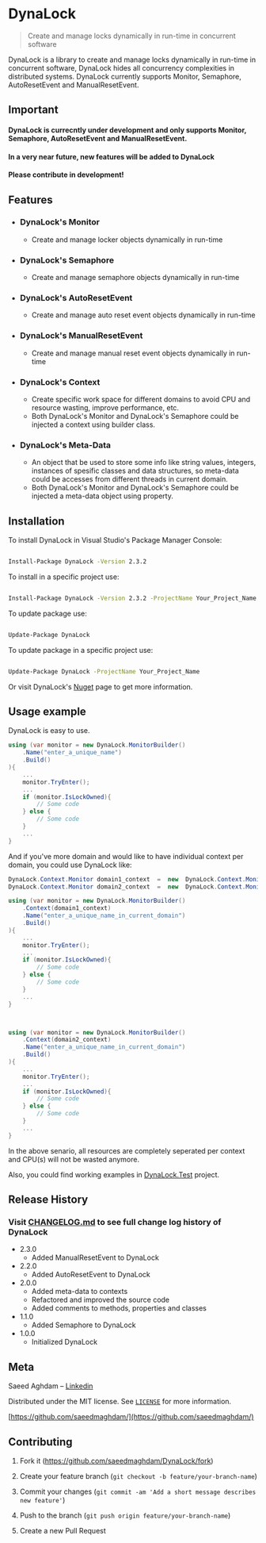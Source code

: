# DynaLock
> Create and manage locks dynamically in run-time in concurrent software

DynaLock is a library to create and manage locks dynamically in run-time in concurrent software, DynaLock hides all concurrency complexities in distributed systems.
DynaLock currently supports Monitor, Semaphore, AutoResetEvent and ManualResetEvent.

## Important
#### DynaLock is currecntly under development and only supports Monitor, Semaphore, AutoResetEvent and ManualResetEvent.
#### In a very near future, new features will be added to DynaLock
#### Please contribute in development!

## Features
* ### DynaLock's Monitor
	* Create and manage locker objects dynamically in run-time
* ### DynaLock's Semaphore
	* Create and manage semaphore objects dynamically in run-time
* ### DynaLock's AutoResetEvent
	* Create and manage auto reset event objects dynamically in run-time	
* ### DynaLock's ManualResetEvent
	* Create and manage manual reset event objects dynamically in run-time
* ### DynaLock's Context
	* Create specific work space for different domains to avoid CPU and resource wasting, improve performance, etc.
	* Both DynaLock's Monitor and DynaLock's Semaphore could be injected a context using builder class.
* ### DynaLock's Meta-Data
	* An object that be used to store some info like string values, integers, instances of spesific classes and data structures, so meta-data could be accesses from different threads in current domain.
	* Both DynaLock's Monitor and DynaLock's Semaphore could be injected a meta-data object using property.
	

## Installation

To install DynaLock in Visual Studio's Package Manager Console:

```sh

Install-Package DynaLock -Version 2.3.2

```

To install in a specific project use:

```sh

Install-Package DynaLock -Version 2.3.2 -ProjectName Your_Project_Name

```

To update package use:

```sh

Update-Package DynaLock

```

To update package in a specific project use:

```sh

Update-Package DynaLock -ProjectName Your_Project_Name

```


Or visit DynaLock's [Nuget][nuget-page] page to get more information.

## Usage example

DynaLock is easy to use.

```cs
using (var monitor = new DynaLock.MonitorBuilder()
	.Name("enter_a_unique_name")
	.Build()
){
	...
	monitor.TryEnter();
	...
	if (monitor.IsLockOwned){
		// Some code
	} else {
		// Some code
	}
	...
}
```

And if you've more domain and would like to have individual context per domain, you could use DynaLock like:

```cs
DynaLock.Context.Monitor domain1_context  =  new  DynaLock.Context.Monitor()
DynaLock.Context.Monitor domain2_context  =  new  DynaLock.Context.Monitor()

using (var monitor = new DynaLock.MonitorBuilder()
	.Context(domain1_context)
	.Name("enter_a_unique_name_in_current_domain")
	.Build()
){
	...
	monitor.TryEnter();
	...
	if (monitor.IsLockOwned){
		// Some code
	} else {
		// Some code
	}
	...
}



using (var monitor = new DynaLock.MonitorBuilder()
	.Context(domain2_context)
	.Name("enter_a_unique_name_in_current_domain")
	.Build()
){
	...
	monitor.TryEnter();
	...
	if (monitor.IsLockOwned){
		// Some code
	} else {
		// Some code
	}
	...
}

```

In the above senario, all resources are completely seperated per context and CPU(s) will not be wasted anymore. 

Also, you could find working examples in [DynaLock.Test] project.
  
## Release History
  
### Visit [CHANGELOG.md] to see full change log history of DynaLock

* 2.3.0
	* Added ManualResetEvent to DynaLock
* 2.2.0
	* Added AutoResetEvent to DynaLock
* 2.0.0
	* Added meta-data to contexts
	* Refactored and improved the source code
	* Added comments to methods, properties and classes
* 1.1.0
	* Added Semaphore to DynaLock
* 1.0.0
	* Initialized DynaLock

## Meta
Saeed Aghdam – [Linkedin][linkedin]

Distributed under the MIT license. See [``LICENSE``][github-license] for more information.

[https://github.com/saeedmaghdam/](https://github.com/saeedmaghdam/)

## Contributing

1. Fork it (<https://github.com/saeedmaghdam/DynaLock/fork>)
2. Create your feature branch (`git checkout -b feature/your-branch-name`)
3. Commit your changes (`git commit -am 'Add a short message describes new feature'`)
4. Push to the branch (`git push origin feature/your-branch-name`)

5. Create a new Pull Request

<!-- Markdown link & img dfn's -->

[linkedin]:https://www.linkedin.com/in/saeedmaghdam/
[nuget-page]:https://www.nuget.org/packages/DynaLock
[github]: https://github.com/saeedmaghdam/
[github-page]: https://github.com/saeedmaghdam/DynaLock/
[github-license]: https://raw.githubusercontent.com/saeedmaghdam/DynaLock/master/LICENSE
[CHANGELOG.md]: https://github.com/saeedmaghdam/DynaLock/blob/master/CHANGELOG.md
[DynaLock.Test]: https://github.com/saeedmaghdam/DynaLock/tree/master/DynaLock.Test